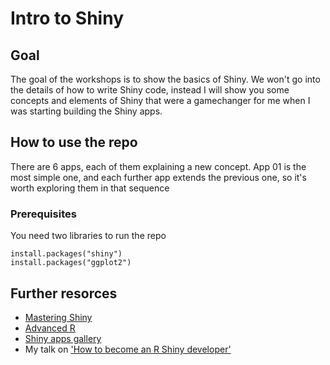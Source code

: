 # Intro to Shiny

## Goal
The goal of the workshops is to show the basics of Shiny. We won't go into the details of how to write Shiny code, instead I will show you some concepts and elements of Shiny that were a gamechanger for me when I was starting building the Shiny apps.

## How to use the repo
There are 6 apps, each of them explaining a new concept. App 01 is the most simple one, and each further app extends the previous one, so it's worth exploring them in that sequence

### Prerequisites
You need two libraries to run the repo

```{r}
install.packages("shiny")
install.packages("ggplot2")
```

## Further resorces
- [Mastering Shiny](https://mastering-shiny.org/index.html)
- [Advanced R](https://adv-r.hadley.nz/)
- [Shiny apps gallery](https://demo.appsilon.com/)
- My talk on ['How to become an R Shiny developer'](https://youtu.be/EDhhbG_N6bo)
